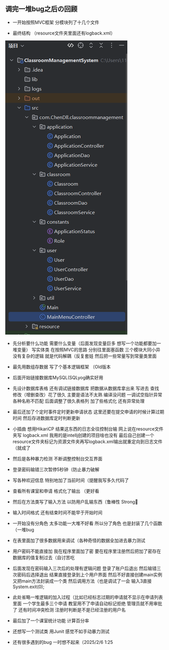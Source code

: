 <span id="1120"></span>

## 调完一堆bug之后の回顾

-   一开始按照MVC框架 分模块列了十几个文件

-   最终结构 （resource文件夹里面还有logback.xml）

<img src="ClassroomManagementSystem-Build_files/Image.png"
style="--en-uploadstate:uploaded;" type="image/png"
data-filename="Image.png" />

-   先分析要什么功能 需要什么变量（后面发现变量巨多
    想写一个功能都要加一堆变量） 写实体类 在按照MVC的思路
    分别往里面塞函数 三个模块大同小异 没有复杂的逻辑
    就是代码解耦（反复套娃  然后把一些常量写到常量类里面

-   最先用数组存数据 写了个基本逻辑框架 （Old版本

-   后面开始链接数据库MySQL(SQLyog确实好用

-   先设计数据库表格 还有调试链接数据库 把数据从数据库拿出来 写进去 查找
    修改（增删查改）花了很久 主要是语法不太熟 编译没问题
    一调试空指针异常 各种名称不匹配 后面调整了很久表格列 加了些格式化
    还有异常处理

-   最后还加了个定时事件定时更新申请状态
    这里还要在提交申请的时候计算过期时间 然后存进数据库定时判断更新

-   小插曲 想用HikariCP 结果这东西的日志全往控制台输
    网上说在resource文件夹写 logback.xml
    我用的是intellj创建的项目啥也没有
    最后自己创建一个resource文件夹标记为资源文件夹再写logback.xml输出就重定向到日志文件（就成了

-   然后是各种暴力检测 不断调整控制台交互界面

-   登录密码输错三次暂停5秒钟（防止暴力破解

-   写各种欢迎信息 特别地加了当前时间（提醒我写多久代码了

-   查看所有课室和申请 格式化了输出 （更好看

-   然后在方法类写了输入方法 以防用户乱输东西（鲁棒性 Strong💪

-   输入时间格式 还有结束时间不能早于开始时间

-   一开始没有分角色 太多功能一大堆不好看 所以分了角色
    也是封装了几个函数（一堆bug

-   在表里面加了很多数据用来调试（各种奇怪的数据全加进去暴力测试

-   用户密码不能直接加 我在程序里面加了密
    要在程序里注册然后把加了密存在数据库的值复制过去（自讨苦吃

-   后面发现在密码输入三次后的处理有逻辑问题 登录了账户后退出
    然后输错三次密码后选择退出 结果直接登录到上个用户界面
    然后不好直接创建main实例 又把main方法封装成一个类
    然后调用方法（也是调试了一会 输入3直接System.exit(0);

-   此处省略一堆逻辑的加入过程（比如已经标志过期的申请就不显示在申请列表里面
    一个学生最多三个申请 教室用不了申请自动标记拒绝 管理员就不用审批了
    还有时间冲突检测 注册时判断是不是已经注册的用户名

-   最后加了一个课室统计功能 计算百分率

-   还想写一个测试类 用Junit 感觉不如手动暴力测试

-   还有很多遇到的bug 一时想不起来（2025/2/6 1:25
